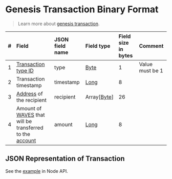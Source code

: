 # Genesis Transaction Binary Format

> Learn more about [genesis transaction](/en/blockchain/transaction-type/genesis-transaction).

| # | Field | JSON field name | Field type | Field size in bytes | Comment |
| :--- | :--- | :--- | :--- | :--- | :--- |
| 1 | [Transaction type ID](/en/blockchain/transaction-type/) |type| [Byte](/en/blockchain/blockchain/blockchain-data-types) | 1 | Value must be 1 |
| 2 | Transaction timestamp | timestamp | [Long](/en/blockchain/blockchain/blockchain-data-types) | 8 |  |
| 3 | [Address](/en/blockchain/account/address) of the recipient | recipient | Array[[Byte](/en/blockchain/blockchain/blockchain-data-types)] | 26 |  |
| 4 | Amount of [WAVES](/en/blockchain/token/waves) that will be transferred to the [account](/en/blockchain/account/) | amount | [Long](/en/blockchain/blockchain/blockchain-data-types) | 8 |  |

## JSON Representation of Transaction

See the [example](https://nodes.wavesnodes.com/transactions/info/2DVtfgXjpMeFf2PQCqvwxAiaGbiDsxDjSdNQkc5JQ74eWxjWFYgwvqzC4dn7iB1AhuM32WxEiVi1SGijsBtYQwn8) in Node API.
